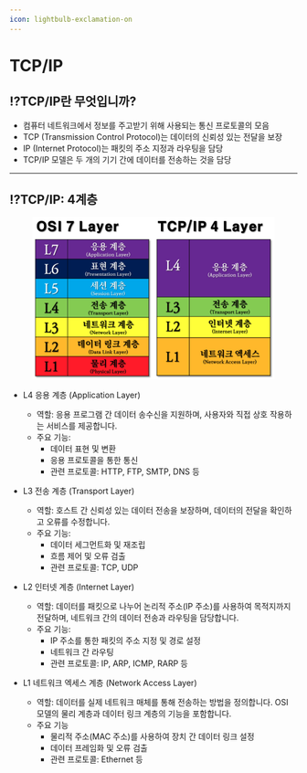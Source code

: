 ```yaml
---
icon: lightbulb-exclamation-on
---
```


# TCP/IP

## ⁉️TCP/IP란 무엇입니까?

* 컴퓨터 네트워크에서 정보를 주고받기 위해 사용되는 통신 프로토콜의 모음
* TCP (Transmission Control Protocol)는 데이터의 신뢰성 있는 전달을 보장
* IP (Internet Protocol)는 패킷의 주소 지정과 라우팅을 담당
* TCP/IP 모델은 두 개의 기기 간에 데이터를 전송하는 것을 담당

***

## ⁉️TCP/IP: 4계층

<figure><img src=".gitbook/assets/그림6.png" alt=""><figcaption></figcaption></figure>

* L4 응용 계층 (Application Layer)
  * 역할: 응용 프로그램 간 데이터 송수신을 지원하며, 사용자와 직접 상호 작용하는 서비스를 제공합니다.
  * 주요 기능:
    * 데이터 표현 및 변환
    * 응용 프로토콜을 통한 통신
    * 관련 프로토콜: HTTP, FTP, SMTP, DNS 등



* L3 전송 계층 (Transport Layer)
  * 역할: 호스트 간 신뢰성 있는 데이터 전송을 보장하며, 데이터의 전달을 확인하고 오류를 수정합니다.
  * 주요 기능:
    * 데이터 세그먼트화 및 재조립
    * 흐름 제어 및 오류 검출
    * 관련 프로토콜: TCP, UDP



* L2 인터넷 계층 (Internet Layer)
  * 역할: 데이터를 패킷으로 나누어 논리적 주소(IP 주소)를 사용하여 목적지까지 전달하며, 네트워크 간의 데이터 전송과 라우팅을 담당합니다.
  * 주요 기능:
    * IP 주소를 통한 패킷의 주소 지정 및 경로 설정
    * 네트워크 간 라우팅
    * 관련 프로토콜: IP, ARP, ICMP, RARP 등



* L1 네트워크 엑세스 계층 (Network Access Layer)
  * 역할: 데이터를 실제 네트워크 매체를 통해 전송하는 방법을 정의합니다. OSI 모델의 물리 계층과 데이터 링크 계층의 기능을 포함합니다.
  * 주요 기능
    * 물리적 주소(MAC 주소)를 사용하여 장치 간 데이터 링크 설정
    * 데이터 프레임화 및 오류 검출
    * 관련 프로토콜: Ethernet 등
